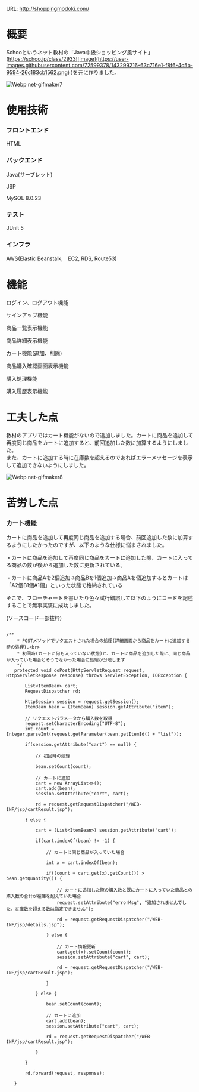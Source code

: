URL: http://shoppingmodoki.com/

# 概要
Schooというネット教材の「Java中級ショッピング風サイト」(https://schoo.jp/class/2933![image](https://user-images.githubusercontent.com/72599378/143299216-63c716e1-f8f6-4c5b-9594-26c183cb1562.png)
)を元に作りました。


![Webp net-gifmaker7](https://user-images.githubusercontent.com/72599378/143733150-e0f0c04d-ecfd-4d85-a34e-777a08d46f17.gif)

# 使用技術
### フロントエンド
HTML

### バックエンド
Java(サーブレット)

JSP

MySQL 8.0.23

### テスト
JUnit 5

### インフラ
AWS(Elastic Beanstalk,　EC2, RDS, Route53)

# 機能
ログイン、ログアウト機能

サインアップ機能

商品一覧表示機能

商品詳細表示機能

カート機能(追加、削除)

商品購入確認画面表示機能

購入処理機能

購入履歴表示機能



# 工夫した点
教材のアプリではカート機能がないので追加しました。カートに商品を追加して再度同じ商品をカートに追加すると、前回追加した数に加算するようにしました。
<br>また、カートに追加する時に在庫数を超えるのであればエラーメッセージを表示して追加できないようにしました。

![Webp net-gifmaker8](https://user-images.githubusercontent.com/72599378/143733495-8d4d2255-2270-4b79-92ce-d5d265c0f3fa.gif)

# 苦労した点
### カート機能
カートに商品を追加して再度同じ商品を追加する場合、前回追加した数に加算するようにしたかったのですが、以下のような仕様に悩まされました。

・カートに商品を追加して再度同じ商品をカートに追加した際、カートに入ってる商品の数が後から追加した数に更新されている。

・カートに商品Aを2個追加→商品Bを1個追加→商品Aを個追加するとカートは「A2個B1個A1個」といった状態で格納されている

そこで、フローチャートを書いたり色々試行錯誤して以下のようにコードを記述することで無事実装に成功しました。

(ソースコード一部抜粋)

 ```
 
 /**
	 * POSTメソッドでリクエストされた場合の処理(詳細画面から商品をカートに追加する時の処理).<br>
	 * 初回時(カートに何も入っていない状態)と、カートに商品を追加した際に、同じ商品が入っていた場合とそうでなかった場合に処理が分岐します
	 */
	protected void doPost(HttpServletRequest request, HttpServletResponse response) throws ServletException, IOException {

		List<ItemBean> cart;
		RequestDispatcher rd;

		HttpSession session = request.getSession();
		ItemBean bean = (ItemBean) session.getAttribute("item");

		// リクエストパラメータから購入数を取得
		request.setCharacterEncoding("UTF-8");
		int count = Integer.parseInt(request.getParameter(bean.getItemId() + "list"));

		if(session.getAttribute("cart") == null) {

			// 初回時の処理

			bean.setCount(count);

			// カートに追加
			cart = new ArrayList<>();
			cart.add(bean);
			session.setAttribute("cart", cart);

			rd = request.getRequestDispatcher("/WEB-INF/jsp/cartResult.jsp");

		} else {

			cart = (List<ItemBean>) session.getAttribute("cart");

			if(cart.indexOf(bean) != -1) {

				// カートに同じ商品が入っていた場合

				int x = cart.indexOf(bean);

				if((count + cart.get(x).getCount()) > bean.getQuantity()) {

					// カートに追加した際の購入数と既にカートに入っていた商品との購入数の合計が在庫を超えていた場合
					request.setAttribute("errorMsg", "追加されませんでした。在庫数を超える数は指定できません");

					rd = request.getRequestDispatcher("/WEB-INF/jsp/details.jsp");

				} else {

					// カート情報更新
					cart.get(x).setCount(count);
					session.setAttribute("cart", cart);

					rd = request.getRequestDispatcher("/WEB-INF/jsp/cartResult.jsp");

				}

			} else {

				bean.setCount(count);

				// カートに追加
				cart.add(bean);
				session.setAttribute("cart", cart);

				rd = request.getRequestDispatcher("/WEB-INF/jsp/cartResult.jsp");

			}

		}

		rd.forward(request, response);

	}
 
 
  ```

